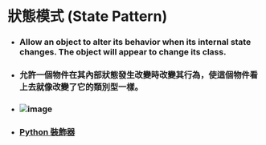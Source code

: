 狀態模式 (State Pattern)
=====
* ### Allow an object to alter its behavior when its internal state changes. The object will appear to change its class.
* ### 允許一個物件在其內部狀態發生改變時改變其行為，使這個物件看上去就像改變了它的類別型一樣。
* ### ![image](https://gitlab.com/ChiangWei/main/-/raw/master/DesignPatterns%20(Python)/%E7%8B%80%E6%85%8B%E6%A8%A1%E5%BC%8F%20(State%20Pattern)/%E7%8B%80%E6%85%8B%E6%A8%A1%E5%BC%8F%E7%9A%84%E9%A1%9E%E5%88%A5%E5%9C%96.jpg)
* ### [Python 裝飾器](https://ithelp.ithome.com.tw/articles/10200763)
